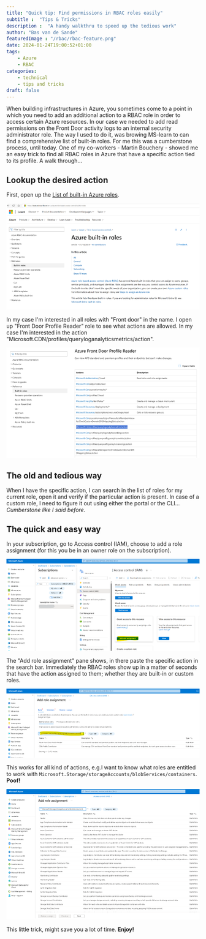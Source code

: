 ```yaml
---
title: "Quick tip: Find permissions in RBAC roles easily"
subtitle :  "Tips & Tricks"
description :  "A handy walkthru to speed up the tedious work"
author: "Bas van de Sande"
featuredImage : "/rbac/rbac-feature.png"
date: 2024-01-24T19:00:52+01:00
tags: 
    - Azure
    - RBAC
categories: 
    - technical
    - tips and tricks
draft: false
---
```


When building infrastructures in Azure, you sometimes come to a point in which you need to add an additional action to a RBAC role in order to access certain Azure resources. In our case we needed to add read permissions on the Front Door activity logs to an internal security administrator role. The way I used to do it, was browing MS-learn to can find a comprehensive list of built-in roles. For me this was a cumberstone process, until today. One of my co-workers - Martin Bouchery - showed me an easy trick to find all RBAC roles in Azure that have a specific action tied to its profile. A walk through...


## Lookup the desired action

First, open up the [List of built-in Azure roles](https://learn.microsoft.com/en-us/azure/role-based-access-control/built-in-roles). 

![ms learn](/rbac/rbac-mslearn1.png)

In my case I'm interested in all roles with "Front door" in the name. I open up "Front Door Profile Reader" role to see what actions are allowed. In my case I'm interested in the action "Microsoft.CDN/profiles/queryloganalyticsmetrics/action".

![ms learn actions](/rbac/rbac-mslearn3.png)

## The old and tedious way

When I have the specific action, I can search in the list of roles for my current role, open it and verify if the particular action is present. In case of a custom role, I need to figure it out using either the portal or the CLI...  _Cumberstone like I said before._

## The quick and easy way

In your subscription, go to Access control (IAM), choose to add a role assignment (for this you be in an owner role on the subscription).

![Azure portal - Go to Access Management (IAM) - Add a role assignment](/rbac/rbac-portal1.png)

The "Add role assignment" pane shows, in there paste the specific action in the search bar. Immediately the RBAC roles show up in a matter of seconds that have the action assigned to them; whether they are built-in or custom roles. 

![In "Add role assingment" - enter the specific action - see the roles](/rbac/rbac-portal2.png)

This works for all kind of actions, e.g.I want to know what roles are entitled to work with `Microsoft.Storage/storageAccounts/blobServices/containers`. **Poof!**

![This works for any action in Azure](/rbac/rbac-portal3.png)

This little trick, might save you a lot of time. **Enjoy!**
